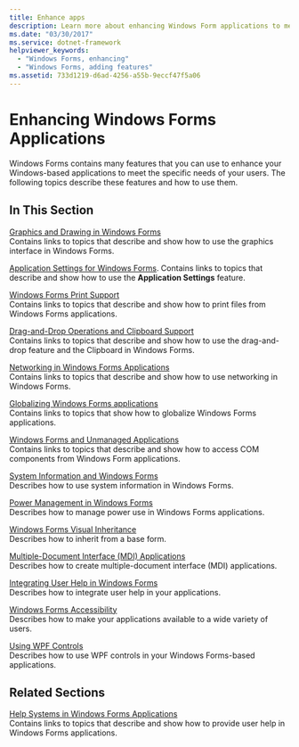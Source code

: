 ```yaml
---
title: Enhance apps
description: Learn more about enhancing Windows Form applications to meet specific user needs with a selection of topics and tutorials.
ms.date: "03/30/2017"
ms.service: dotnet-framework
helpviewer_keywords: 
  - "Windows Forms, enhancing"
  - "Windows Forms, adding features"
ms.assetid: 733d1219-d6ad-4256-a55b-9eccf47f5a06
---
```

# Enhancing Windows Forms Applications

Windows Forms contains many features that you can use to enhance your Windows-based applications to meet the specific needs of your users. The following topics describe these features and how to use them.

## In This Section

[Graphics and Drawing in Windows Forms](graphics-and-drawing-in-windows-forms.md)\
Contains links to topics that describe and show how to use the graphics interface in Windows Forms.

[Application Settings for Windows Forms](application-settings-for-windows-forms.md).
Contains links to topics that describe and show how to use the **Application Settings** feature.

[Windows Forms Print Support](../printing/overview.md)\
Contains links to topics that describe and show how to print files from Windows Forms applications.

[Drag-and-Drop Operations and Clipboard Support](drag-and-drop-operations-and-clipboard-support.md)\
Contains links to topics that describe and show how to use the drag-and-drop feature and the Clipboard in Windows Forms.

[Networking in Windows Forms Applications](networking-in-windows-forms-applications.md)\
Contains links to topics that describe and show how to use networking in Windows Forms.

[Globalizing Windows Forms applications](globalizing-windows-forms.md)\
Contains links to topics that show how to globalize Windows Forms applications.

[Windows Forms and Unmanaged Applications](windows-forms-and-unmanaged-applications.md)\
Contains links to topics that describe and show how to access COM components from Windows Form applications.

[System Information and Windows Forms](system-information-and-windows-forms.md)\
Describes how to use system information in Windows Forms.

[Power Management in Windows Forms](power-management-in-windows-forms.md)\
Describes how to manage power use in Windows Forms applications.

[Windows Forms Visual Inheritance](windows-forms-visual-inheritance.md)\
Describes how to inherit from a base form.

[Multiple-Document Interface (MDI) Applications](multiple-document-interface-mdi-applications.md)\
Describes how to create multiple-document interface (MDI) applications.

[Integrating User Help in Windows Forms](integrating-user-help-in-windows-forms.md)\
Describes how to integrate user help in your applications.

[Windows Forms Accessibility](windows-forms-accessibility.md)\
Describes how to make your applications available to a wide variety of users.

[Using WPF Controls](using-wpf-controls.md)\
Describes how to use WPF controls in your Windows Forms-based applications.

## Related Sections

[Help Systems in Windows Forms Applications](help-systems-in-windows-forms-applications.md)\
Contains links to topics that describe and show how to provide user help in Windows Forms applications.

